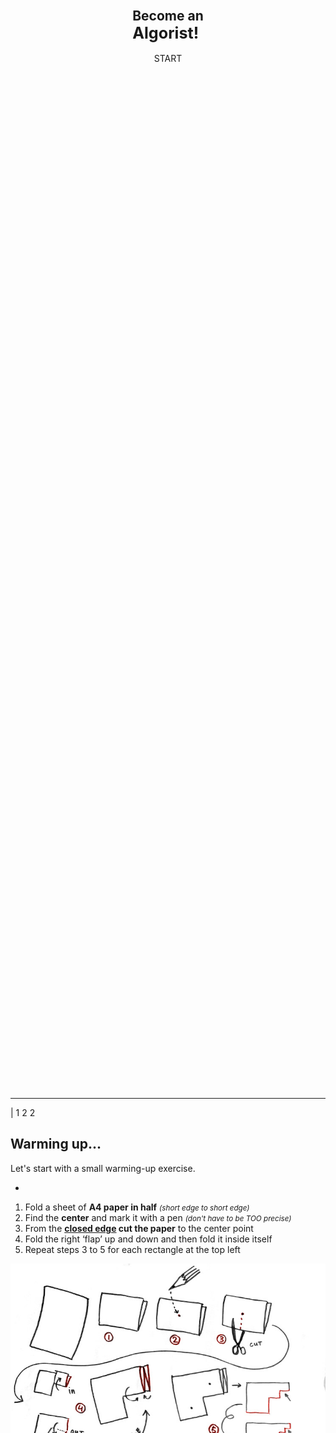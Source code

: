 <div style="display:flex; flex-direction:column; justify-content: center; align-items: center; height: 85vh;"> 
  <h2> 
    Become an<br> 
    <big>Algorist!</big> 
  </h2>
  
  <div @click="send('next')" class="button button_primary">START</div>
  
</div>

---

| 1 2 2


## Warming up... 
 
Let's start with a small warming-up exercise.

-

1. Fold a sheet of **A4 paper in half** <small>*(short edge to short edge)*</small> 
2. Find the **center** and mark it with a pen <small>*(don't have to be TOO precise)*</small> 
3. From the **<u>closed edge</u> cut the paper** to the center point 
4. Fold the right ‘flap’ up and down and then fold it inside itself 
5. Repeat steps 3 to 5 for each rectangle at the top left 
 
![Origami instructions](./images/origami-instructions.jpg "Origami instructions")

---

| 1 2 
 
## Nice work! 
 
Now if you fold the paper open, you probably end up with something like shown on the picture. 
 
By following these steps of cutting and folding you were following something that is called an **ALGORITHM**.

-

![Origami result](./images/origami-output.jpg "Origami result")

---

<div class="slide-centered">
  <div>
 
  so now we know, that... 
 
  # an Algorithm 
  
  #### is a __set of steps__ needed for __solving a problem__. 
   
  </div> 
</div>

---

| 1 1 2 2 
 
## Actually, we perform algorithms every day 
 
...probably without even noticing. 
 
These are often called **everyday algorithms**. Let's take a look at some examples. 
 
Maybe the most common example of an everyday algorithm is **cooking**.

-

![Cooking](./images/everyday-recipe.jpg "Cooking") 
 
*You have to follow certain steps (recipe) to make a delicious meal.*

---

| 1 1
| 2 3

## More examples of everyday algorithms

-

#### Folding a t-shirt  
 
![T-shirt folding](./images/everyday-tshirt.jpg "T-shirt folding") 
 
*There are more than one methods to fold a t-shirt. Every method is a "different algorithm" of t-shirt folding.*

-

#### Building a brick wall  
 
![Brick wall](./images/everyday-wall.jpg "Brick wall") 
 
*Building a stable brick wall is based on an algorithm too: you have to put the bricks so that every other row of bricks is shifted by half compared to previous one.*

---

| 1 2 2

The brick wall was quite a simple example of an algorithm. It doesn't require too much of analysis to make one.  
 
More complex algorithms may require a lot of computing power - so much that normally people can not manage it just by themself.

-

## **Computational power** 
 
This is where the computers come to the picture - in the past years a lot of designers, artists and architects have been using computers and complex algorithms to create stunning work. 
 
#### Again, let's take a look at some examples

---

| 1 1 2

![Example 1](./images/candy-hansmeyer.jpg "Example 1")

-

#### Grotto set design by **Michael Hansmeyer** 
 
Grotto set design for Mozart's opera Zauberflöte, directed by Romoeo Castellucci

---

| 1 1 2

![Example 1](./images/candy-dezeen.jpg "Example 1")

-

#### A table by **Stefan Bassing**

Designer Stefan Bassing has used digital modelling to create a pair of tables, made from repetitive elements to simplify the production process.

---

| 1 1 2

![Example 2](./images/candy-maclachlan.jpg "Example 2")

-

#### 'Entangle' Wall Tiles by **Lynne MacLachlan**

'Entangle' is a 3D printed wall tilling system, taking inspiration from mathematical tiling principles and quantum mechanics.

---

| 1 1 2

![Example 2](./images/candy-sandspline.jpg "Example 2")

-

#### 'Sand Spline' - generative art by **Anders Hoff**

The idea is based on the concept of mathematical B-splines.

---

| 1 1 2

![Example 3](./images/candy-softkill.jpg "Example 3")

-

#### ProtoHouse by **SoftKill**

Softkill Design has recently completed ProtoHouse, a prototype for the first 3D printed house, that has the same structure as human bones.

---

These were examples of world famous innovative creators. You may think, that probably they use some billion-dollar supercomputers plus  dark powers to make such stuff.  
 
Let us demonstrate, that **even quite simple systems can create quite interesting results.** 
 
### But...

---

### ...but first we have to understand the very basics of how computer algorithms work:  
 
1. **INPUT:** you "feed" some parameters (variables) or data to your algorithm 
2. **PROCESSING:** algorithm does the computing 
3. **OUTPUT:** you get a result 
 
Although algorithms may become very complex and hard to understand, some quite simple steps like repeating, size and rotation, may produce already rather interesting output.  
 
#### Let's try this concept with a small interactive step-by-step simulation on next slides

---

| 1 2 2
| 3 3 3 
 
#### Some lines

-

<small>Just move the sliders and see what happens. Nothing too special here - our algorithm creates a bunch of small lines that change when parameters change. Parameters change when you move the sliders. That's it.</small>

-

<div> 
<f-slider-data key="lines" :sliders="[ 
    { title: 'step', from: 0.1, to: 2, value: 0.7, float: true }, 
    { title: 'width', from: -1, to: 1, value: 0.02, float: true }, 
  ]" class="layout-hack"> 
  <f-scene slot-scope="sdata" width="600" height="500"> 
    <f-repeat-grid :step="sdata.value[0]"> 
      <f-group slot-scope="rdata"> 
          <f-line 
            :points="[ 
              { x: 0, y: 0 }, 
              { x: sdata.value[1], y: 0 }, 
            ]"  
            :stroke-width="3"  
          /> 
      </f-group> 
    </f-repeat-grid> 
  </f-scene> 
</f-slider-data> 
</div>

---

| 1 2 2
| 3 3 3

#### Let's add rotation

-

<small>Ok, now you have three sliders - we added **rotation**. Play with them and see if you can create any interesting output. </small>

-

<div> 
<f-slider-data key="rotation" :sliders="[ 
    { title: 'step', from: 0.1, to: 2, value: 0.5, float: true }, 
    { title: 'width', from: -3, to: 3, value: 0, float: true }, 
    { title: 'rotation', from: -180, to: 180, value: 0.1, float: true }, 
  ]" class="layout-hack"> 
  <f-scene slot-scope="sdataR" width="600" height="500"> 
    <f-repeat-grid :step="sdataR.value[0]"> 
      <f-group slot-scope="rdataR" :rotation="{z: sdataR.value[2] }"> 
          <f-line 
            :points="[ 
              { x: 0, y: 0 }, 
              { x: sdataR.value[1], y: 0 }, 
            ]"  
            :stroke-width="3"  
          /> 
      </f-group> 
    </f-repeat-grid> 
  </f-scene> 
</f-slider-data> 
</div>

---

| 1 2 2
| 3 3 3

#### Squares

-

<small>Simple lines can get boring quite fast. Let's explore a few more complex shapes. Now we play with a square. Squares can get pretty cool if you 4add some rotation to them. Try it out!</small>

-

<div> 
<f-slider-data key="squares" :sliders="[ 
    { title: 'step', from: 0.1, to: 2, value: 0.5, float: true }, 
    { title: 'size', from: -3, to: 3, value: 1, float: true }, 
    { title: 'rotation', from: -180, to: 180, value:0, float: true }, 
  ]" class="layout-hack"> 
  <f-scene slot-scope="sdataB" width="600" height="500"> 
    <f-repeat-grid :step="sdataB.value[0]"> 
      <f-group slot-scope="rdataB" :rotation="{z: sdataB.value[2] }"> 
          <f-box 
            :stroke-width="1"  
            :width = "sdataB.value[1]" 
            :height = "sdataB.value[1]" 
          /> 
      </f-group> 
    </f-repeat-grid> 
  </f-scene> 
</f-slider-data> 
</div>

---

| 1 2 2
| 3 3 3

#### Circles

-

<small>Circles are just CRAZY! Remember - all we are doing here is to repeat one simple circle and adjusting its radius, but the visual output can get very complex and interenting.</small>

-

<div> 
<f-slider-data key="circles" :sliders="[ 
    { title: 'step', from: 0.1, to: 2, value: 1, float: true }, 
    { title: 'radius', from: 0, to: 3, value: 0.5, float: true }, 
  ]" class="layout-hack"> 
  <f-scene slot-scope="sdataC" width="600" height="500"> 
    <f-repeat-grid :step="sdataC.value[0]"> 
      <f-group slot-scope="rdataC"> 
          <f-circle 
            :stroke-width="1"  
            :r = "sdataC.value[1]" 
          /> 
      </f-group> 
    </f-repeat-grid> 
  </f-scene> 
</f-slider-data> 
</div> 
 
<!-- --- 
 
#### A polygon 
<div> 
<f-slider-data :sliders="[ 
    { title: 'step', from: 0.1, to: 2, value: 0.5, float: true }, 
    { title: 'rotation', from: -180, to: 180, value: 0, float: true }, 
    { title: 'radius', from: 0, to: 3, value: 1, float: true }, 
    { title: 'sides', from: 3, to: 8, value: 3, float: false }, 
     
  ]"> 
  <f-scene slot-scope="sdata" width="1000" height="500"> 
    <f-repeat-grid :step="sdata.value[0]"> 
      <f-group slot-scope="rdata"> 
          <f-regularpolygon 
            :rotation="{ z: sdata.value[1] }" 
            :count="sdata.value[3]" 
            :stroke-width="1"  
            :r = "sdata.value[2]" 
          /> 
      </f-group> 
    </f-repeat-grid> 
  </f-scene> 
</f-slider-data> 
</div> -->

---

| 1 2 2
| 3 3 3

#### Random

-

<small>One more fun thing to try - now we added some **randomness** to circle radius parameter. Now, whichever parameters changes, all the circles get new unequal radius. This slide is an exact copy of previous one, only randomness is added, but we get completely new output.</small>

-

<div> 
<f-slider-data key="random" :sliders="[ 
    { title: 'step', from: 0.1, to: 2, value: 1, float: true }, 
    { title: 'radius', from: 0, to: 3, value: 0.5, float: true }, 
  ]" class="layout-hack"> 
  <f-scene slot-scope="sdataC" width="600" height="500"> 
    <f-repeat-grid :step="sdataC.value[0]"> 
      <f-group slot-scope="rdataC"> 
          <f-circle 
            :stroke-width="1"  
            :r = "random(0, sdataC.value[1], true)" 
          /> 
      </f-group> 
    </f-repeat-grid> 
  </f-scene> 
</f-slider-data> 
</div> 
 
<!-- <div> 
<f-slider-data :sliders="[ 
    { title: 'step', from: 0.1, to: 2, value: 0.5, float: true }, 
    { title: 'width', from: -3, to: 3, value: 0, float: true }, 
    { title: 'rotation', from: -180, to: 180, value: 0, float: true }, 
  ]" class="layout-hack"> 
  <f-scene slot-scope="sdataX" width="600" height="500"> 
    <f-repeat-grid :step="sdataX.value[0]"> 
      <f-group slot-scope="rdataX" :rotation="{z: random(0, sdataX.value[2], true) }"> 
          <f-line 
            :points="[ 
              { x: 0, y: 0 }, 
              { x: sdataX.value[1], y: 0 }, 
            ]"  
            :stroke-width="3"  
          /> 
      </f-group> 
    </f-repeat-grid> 
  </f-scene> 
</f-slider-data> 
</div> -->

---

These were some very simple examples of what a basic repeating combined with some scaling and/or rotating can generate from black and white geometric objects.  
 
This is just a beginning, we didn't even touch other important properties like color, stroke width, transparency and so on.

---

### Now as you have the information, you will become an Algorist.  
 
Let's get back to paper and scissors we started with

-

1. Take the folded paper 
2. Try to mention the steps that are used to get the folded form 
3. Add your own steps by cutting and/or folding the paper. Be creative, take risks :) 
4. Describe your steps, to create an algorithm 
5. **Have fun (:**

---

### Thank you!!!
